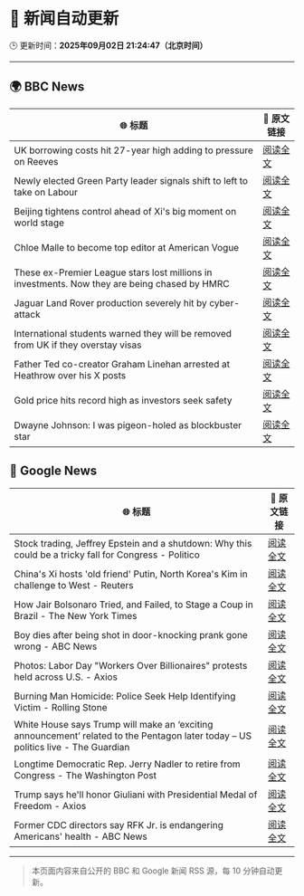 # 🧠 新闻自动更新

🕒 更新时间：**2025年09月02日 21:24:47（北京时间）**

---

## 🌍 BBC News

| 🌐 标题 | 🔗 原文链接 |
|--------|-------------|
| UK borrowing costs hit 27-year high adding to pressure on Reeves | [阅读全文](https://www.bbc.com/news/articles/cy989njnq2wo?at_medium=RSS&at_campaign=rss) |
| Newly elected Green Party leader signals shift to left to take on Labour | [阅读全文](https://www.bbc.com/news/articles/cd0d0d08jnjo?at_medium=RSS&at_campaign=rss) |
| Beijing tightens control ahead of Xi's big moment on world stage | [阅读全文](https://www.bbc.com/news/articles/cn020wrnw78o?at_medium=RSS&at_campaign=rss) |
| Chloe Malle to become top editor at American Vogue | [阅读全文](https://www.bbc.com/news/articles/c0l6lw6je7lo?at_medium=RSS&at_campaign=rss) |
| These ex-Premier League stars lost millions in investments. Now they are being chased by HMRC | [阅读全文](https://www.bbc.com/sport/football/articles/cg7jn722rkeo?at_medium=RSS&at_campaign=rss) |
| Jaguar Land Rover production severely hit by cyber-attack | [阅读全文](https://www.bbc.com/news/articles/c9wywvllq7wo?at_medium=RSS&at_campaign=rss) |
| International students warned they will be removed from UK if they overstay visas | [阅读全文](https://www.bbc.com/news/articles/cn858lx34vvo?at_medium=RSS&at_campaign=rss) |
| Father Ted co-creator Graham Linehan arrested at Heathrow over his X posts | [阅读全文](https://www.bbc.com/news/articles/c07p7v2nn8mo?at_medium=RSS&at_campaign=rss) |
| Gold price hits record high as investors seek safety | [阅读全文](https://www.bbc.com/news/articles/ceqyq7r8703o?at_medium=RSS&at_campaign=rss) |
| Dwayne Johnson: I was pigeon-holed as blockbuster star | [阅读全文](https://www.bbc.com/news/articles/c626k017je2o?at_medium=RSS&at_campaign=rss) |

## 📰 Google News

| 🌐 标题 | 🔗 原文链接 |
|--------|-------------|
| Stock trading, Jeffrey Epstein and a shutdown: Why this could be a tricky fall for Congress - Politico | [阅读全文](https://news.google.com/rss/articles/CBMiiwFBVV95cUxPcVZ0ZzJscHZsWmV3cmxhU2paUTE0YVJHTWdaYkYxX05aMWdhNEFYVy1NeFVvUE5tbTllUi1HX3E5aXRMT3BVVklBY0VmV2xXRUoyOUwzWF9YcGRjbU9VZVp1b3ZqcGsxOTd2ZThDRjROU3BJa05mZHpMS0pXcXNud2hvcDBMMlNxWEJr?oc=5) |
| China's Xi hosts 'old friend' Putin, North Korea's Kim in challenge to West - Reuters | [阅读全文](https://news.google.com/rss/articles/CBMixgFBVV95cUxObEMzS2tOZU9oMjhFa2F6YnJSR2lKWldFY3BpMnB5RldCT3FxelFaQmE1SG1KQUJtQXBTZVZUWjFzMWZ3dHJjZjhkMFlFZDM4NVNhYzVuODRjNkp0S1JwdUoyRDlEVkRHUFhJdFB6RlpjMUZCQUd4MmJNdG5TVE1KVHJocHZYOVhtaEZ4dlNzbkpmaEhtUVYzakp6YnNXX3pyVzc2d3JfR1o1eUhwZUg1aDNZa3gyVTZvODBraGpLczVGcXBuaEE?oc=5) |
| How Jair Bolsonaro Tried, and Failed, to Stage a Coup in Brazil - The New York Times | [阅读全文](https://news.google.com/rss/articles/CBMikAFBVV95cUxQbXQwSzZ4b2xRX0RrNnpqdWU1ZzdlbExGbDZWNUl6bzQ1T0dRN212VUFrSFphVU5EMVdqckluVEdRRklocmVNS191WUJhRDJQNngyTHRIVWlYd25rbGpSREc2c0V2aWd5ZnJyTWJtc090Ny1uNUJYTHJzbzF6OFhFZnpjLXNVZy1ldlRkemxLTU8?oc=5) |
| Boy dies after being shot in door-knocking prank gone wrong - ABC News | [阅读全文](https://news.google.com/rss/articles/CBMikwFBVV95cUxObHczcC1kVHBBSUVnLTE3YW8weURXaEYwbjhZNy1OS3FrLURhNnJQMk5Tb3FnM0VYb25rLXVsS2dJMFVWRlRBOVk4YlVzUkJjdGFIM0Y4NUNXa2l6ckw4R1RMQmpDWUlveF9mN2ZydnQxa3dNQ1JmQ2p0MThrdE9KRVV0X29KYnpLc3VNUldSenNDc0nSAZgBQVVfeXFMTzdxeUdJMmJrSk5yZjJWekFscks2UHF5ZWpWQnpoX0g3aFd2eGZLZUp0LWRrWkoyM185RDJ5ell6UEMwckVwU25hOUVtZ0lCT1FJbzVmMlZESTJOY3hGLVlrUG51Ym1RNUJ5OGFZaU1hMldPY1lrREdJbjNsYW93d2U0MFRoS2NUaE5yZlAyYV9nVzdUamk4TjE?oc=5) |
| Photos: Labor Day "Workers Over Billionaires" protests held across U.S. - Axios | [阅读全文](https://news.google.com/rss/articles/CBMilAFBVV95cUxOWVhYaEdrR1ZoX21LLVVzNWZVaW9uMjFVRmx2TXQtY20wSHJxM0NXbU4xS2hPanVobDBxWjh3eGxERU1hYkkzYXJVbWVsNk9rM2U0RmVNM2VES0NWbTNDalNPelBfMmVSZm0wRW1pMUVqODFqRHp3TjA2dWFIdFZEbUxCWHJULU1sV21fTWFJRlI5OWFf?oc=5) |
| Burning Man Homicide: Police Seek Help Identifying Victim - Rolling Stone | [阅读全文](https://news.google.com/rss/articles/CBMiugFBVV95cUxOS0hIbWFoN0RYaDNPeF9GM2lrMnNaWktFOXdmNU9JbTI4cVhYN0JISnZjQWJYVmRDZS1UdlFEalgzdHVXQXZxQ2VDbkVWZzVzY3RDbm1vYlRlN2JNRGRYbkZpNWY5cmVmaFhqemR6TUkteDhPajdlUkgzNEQ1eVRaRC1LdUJreEJ2WmhDZ01JbjBsV3BLUWM5Z3hieXZ6cE9oNW1HZWpSR0tHSEJFMndUSGZZQVU1MVJURkE?oc=5) |
| White House says Trump will make an ‘exciting announcement’ related to the Pentagon later today – US politics live - The Guardian | [阅读全文](https://news.google.com/rss/articles/CBMi4gFBVV95cUxOS0Zwbjh5ZlYwckRndFJQMDNHTkN3WXV5TnBWdVJLTG9odld2UVd5OU1yNFViR3Qtc19PdTRScFlyT21QcEk5Mm9yaFVpMncwSXF1My1MOUpJck50NVVPYXBLR2RNNkFzYWJoY3RsSVJ0VkFvb2IyNm9QMndEWDJfM2ZNWHg2NEtORHZxRFJ5N1hEQnJxMGNKaGtBeEh3cm94QkpIdTJDd2pZV0llQ3MyZWFlT0V5OUJLRkhMVDZsRFFpZllkbjU5ZGlNUFZsWV9uYlQ0ZlZPaVVDaFBLZWlmZkJ3?oc=5) |
| Longtime Democratic Rep. Jerry Nadler to retire from Congress - The Washington Post | [阅读全文](https://news.google.com/rss/articles/CBMihwFBVV95cUxNaXc3cmRNdDdwV2RYOC1aUkdFZW14LXlDaE50d2RxU0Q3cWx3U1BSMFFITHkwN25nYWRLYUxkeERYWlktX1FHeEdacFhqeXBmWDJFN3BuYkhCRWpmVGlOWnpaaDZHTnBEZk5JUElIeDZLQXRZX0dybU43eGYtU1FGUm1BX1VmWU0?oc=5) |
| Trump says he'll honor Giuliani with Presidential Medal of Freedom - Axios | [阅读全文](https://news.google.com/rss/articles/CBMif0FVX3lxTE0xLTZwZG9xRnIzQURiakQxa3gwaTlEbEtVR2tHRUxtWlNTN19hZm5XTTFmbGtwQ3k1VC1ES0tzc0lKZjhoRWIyYlJ5VGtYdlZ3elR0SGt6MlM0ZTA3dHdNSUJhQTNxV3VwX0hXRW84V1F0Z2NIVUY5dzFKYUtodUU?oc=5) |
| Former CDC directors say RFK Jr. is endangering Americans' health - ABC News | [阅读全文](https://news.google.com/rss/articles/CBMiqAFBVV95cUxNbHBwdGF5dExucmVLVjBubldhcnQ4NXJIMWhaWUJUMFpxSmFxellMNkg4dG9LTHZxWTIwTmlMVEhnekR0bzRNUlJFYlBRYVl3S2hLenBkdkpiWi14YUQ5VlBVVUhmMF9hZkFWdVdVWnY0N0ZvWE9vd1c4N0R4dTlnVmpMQzRaUllDbHBVSThGanRmbEtKZHpQdWFfWldNM0lpOHNHU0N3V2zSAa4BQVVfeXFMUExKYnRjUENMN1RfOUc0R2plc1J2T2RuVjFWR3A0V2I1Y3BNU0FGX1cxQkxnNU13ODU4QjZmUGR4ZExfdFZqWjlYRnRxX085UGMxMFZKTnIyVjBYT2ZCc3QwT2p2dWZ0VUxmeDVXYjNKZkc1cTlWeTl1aUVXUVEzNTJoYkxNRUh4eXZSeVRWNkk5a3NNbXpwd0hqb2RrT1lVUmdmQTJ1SmFwUWdCcURR?oc=5) |

---
> 本页面内容来自公开的 BBC 和 Google 新闻 RSS 源，每 10 分钟自动更新。